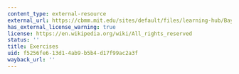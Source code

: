 ```yaml
---
content_type: external-resource
external_url: https://cbmm.mit.edu/sites/default/files/learning-hub/BayesianpracticeproblemsToPost.pdf
has_external_license_warning: true
license: https://en.wikipedia.org/wiki/All_rights_reserved
status: ''
title: Exercises
uid: f5256fe6-13d1-4ab9-b5b4-d17f99ac2a3f
wayback_url: ''
---
```

